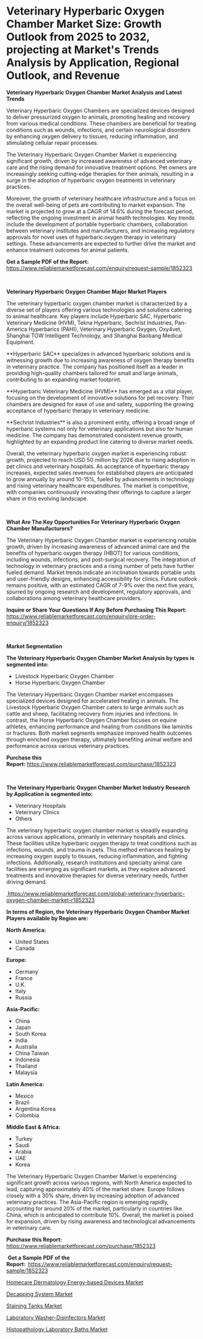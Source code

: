 <p><h1>Veterinary Hyperbaric Oxygen Chamber Market Size: Growth Outlook from 2025 to 2032, projecting at Market's Trends Analysis by Application, Regional Outlook, and Revenue</h1></p><p><strong>Veterinary Hyperbaric Oxygen Chamber Market Analysis and Latest Trends</strong></p>
<p><p>Veterinary Hyperbaric Oxygen Chambers are specialized devices designed to deliver pressurized oxygen to animals, promoting healing and recovery from various medical conditions. These chambers are beneficial for treating conditions such as wounds, infections, and certain neurological disorders by enhancing oxygen delivery to tissues, reducing inflammation, and stimulating cellular repair processes.</p><p>The Veterinary Hyperbaric Oxygen Chamber Market is experiencing significant growth, driven by increased awareness of advanced veterinary care and the rising demand for innovative treatment options. Pet owners are increasingly seeking cutting-edge therapies for their animals, resulting in a surge in the adoption of hyperbaric oxygen treatments in veterinary practices.</p><p>Moreover, the growth of veterinary healthcare infrastructure and a focus on the overall well-being of pets are contributing to market expansion. The market is projected to grow at a CAGR of 14.6% during the forecast period, reflecting the ongoing investment in animal health technologies. Key trends include the development of portable hyperbaric chambers, collaboration between veterinary institutes and manufacturers, and increasing regulatory approvals for novel uses of hyperbaric oxygen therapy in veterinary settings. These advancements are expected to further drive the market and enhance treatment outcomes for animal patients.</p></p>
<p><strong>Get a Sample PDF of the Report:&nbsp;</strong> <a href="https://www.reliablemarketforecast.com/enquiry/request-sample/1852323?utm_campaign=1130&utm_medium=2&utm_source=Github&utm_content=ia&utm_term=05032025&utm_id=veterinary-hyperbaric-oxygen-chamber">https://www.reliablemarketforecast.com/enquiry/request-sample/1852323</a></p>
<p>&nbsp;</p>
<p><strong>Veterinary Hyperbaric Oxygen Chamber Major Market Players</strong></p>
<p><p>The veterinary hyperbaric oxygen chamber market is characterized by a diverse set of players offering various technologies and solutions catering to animal healthcare. Key players include Hyperbaric SAC, Hyperbaric Veterinary Medicine (HVM), Tekna Hyperbaric, Sechrist Industries, Pan-America Hyperbarics (PAHI), Veterinary Hyperbaric Oxygen, Oxy4vet, Shanghai TOW Intelligent Technology, and Shanghai Baobang Medical Equipment.</p><p>**Hyperbaric SAC** specializes in advanced hyperbaric solutions and is witnessing growth due to increasing awareness of oxygen therapy benefits in veterinary practice. The company has positioned itself as a leader in providing high-quality chambers tailored for small and large animals, contributing to an expanding market footprint.</p><p>**Hyperbaric Veterinary Medicine (HVM)** has emerged as a vital player, focusing on the development of innovative solutions for pet recovery. Their chambers are designed for ease of use and safety, supporting the growing acceptance of hyperbaric therapy in veterinary medicine.</p><p>**Sechrist Industries** is also a prominent entity, offering a broad range of hyperbaric systems not only for veterinary applications but also for human medicine. The company has demonstrated consistent revenue growth, highlighted by an expanding product line catering to diverse market needs.</p><p>Overall, the veterinary hyperbaric oxygen market is experiencing robust growth, projected to reach USD 50 million by 2026 due to rising adoption in pet clinics and veterinary hospitals. As acceptance of hyperbaric therapy increases, expected sales revenues for established players are anticipated to grow annually by around 10-15%, fueled by advancements in technology and rising veterinary healthcare expenditures. The market is competitive, with companies continuously innovating their offerings to capture a larger share in this evolving landscape.</p></p>
<p>&nbsp;</p>
<p><strong>What Are The Key Opportunities For Veterinary Hyperbaric Oxygen Chamber Manufacturers?</strong></p>
<p><p>The Veterinary Hyperbaric Oxygen Chamber market is experiencing notable growth, driven by increasing awareness of advanced animal care and the benefits of hyperbaric oxygen therapy (HBOT) for various conditions, including wounds, infections, and post-surgical recovery. The integration of technology in veterinary practices and a rising number of pets have further fueled demand. Market trends indicate an inclination towards portable units and user-friendly designs, enhancing accessibility for clinics. Future outlook remains positive, with an estimated CAGR of 7-9% over the next five years, spurred by ongoing research and development, regulatory approvals, and collaborations among veterinary healthcare providers.</p></p>
<p><strong>Inquire or Share Your Questions If Any Before Purchasing This Report:</strong> <a href="https://www.reliablemarketforecast.com/enquiry/pre-order-enquiry/1852323?utm_campaign=1130&utm_medium=2&utm_source=Github&utm_content=ia&utm_term=05032025&utm_id=veterinary-hyperbaric-oxygen-chamber">https://www.reliablemarketforecast.com/enquiry/pre-order-enquiry/1852323</a></p>
<p>&nbsp;</p>
<p><strong>Market Segmentation</strong></p>
<p><strong>The Veterinary Hyperbaric Oxygen Chamber Market Analysis by types is segmented into:</strong></p>
<p><ul><li>Livestock Hyperbaric Oxygen Chamber</li><li>Horse Hyperbaric Oxygen Chamber</li></ul></p>
<p><p>The Veterinary Hyperbaric Oxygen Chamber market encompasses specialized devices designed for accelerated healing in animals. The Livestock Hyperbaric Oxygen Chamber caters to large animals such as cattle and sheep, facilitating recovery from injuries and infections. In contrast, the Horse Hyperbaric Oxygen Chamber focuses on equine athletes, enhancing performance and healing from conditions like laminitis or fractures. Both market segments emphasize improved health outcomes through enriched oxygen therapy, ultimately benefiting animal welfare and performance across various veterinary practices.</p></p>
<p><strong>Purchase this Report:&nbsp;</strong><a href="https://www.reliablemarketforecast.com/purchase/1852323?utm_campaign=1130&utm_medium=2&utm_source=Github&utm_content=ia&utm_term=05032025&utm_id=veterinary-hyperbaric-oxygen-chamber">https://www.reliablemarketforecast.com/purchase/1852323</a></p>
<p>&nbsp;</p>
<p><strong>The Veterinary Hyperbaric Oxygen Chamber Market Industry Research by Application is segmented into:</strong></p>
<p><ul><li>Veterinary Hospitals</li><li>Veterinary Clinics</li><li>Others</li></ul></p>
<p><p>The veterinary hyperbaric oxygen chamber market is steadily expanding across various applications, primarily in veterinary hospitals and clinics. These facilities utilize hyperbaric oxygen therapy to treat conditions such as infections, wounds, and trauma in pets. This method enhances healing by increasing oxygen supply to tissues, reducing inflammation, and fighting infections. Additionally, research institutions and specialty animal care facilities are emerging as significant markets, as they explore advanced treatments and innovative therapies for diverse veterinary needs, further driving demand.</p></p>
<p><a href="https://www.reliablemarketforecast.com/global-veterinary-hyperbaric-oxygen-chamber-market-r1852323?utm_campaign=1130&utm_medium=2&utm_source=Github&utm_content=ia&utm_term=05032025&utm_id=veterinary-hyperbaric-oxygen-chamber">&nbsp;https://www.reliablemarketforecast.com/global-veterinary-hyperbaric-oxygen-chamber-market-r1852323</a></p>
<p><strong>In terms of Region, the Veterinary Hyperbaric Oxygen Chamber Market Players available by Region are:</strong></p>
<p>
    <p> <strong> North America: </strong>
        <ul>
            <li>United States</li>
            <li>Canada</li>
        </ul>
        </p> 
    <p> <strong> Europe: </strong>
        <ul>
            <li>Germany</li>
            <li>France</li>
            <li>U.K.</li>
            <li>Italy</li>
            <li>Russia</li>
        </ul>
        </p> 
    <p> <strong> Asia-Pacific: </strong>
        <ul>
            <li>China</li>
            <li>Japan</li>
            <li>South Korea</li>
            <li>India</li>
            <li>Australia</li>
            <li>China Taiwan</li>
            <li>Indonesia</li>
            <li>Thailand</li>
            <li>Malaysia</li>
        </ul>
        </p> 
    <p> <strong> Latin America: </strong>
        <ul>
            <li>Mexico</li>
            <li>Brazil</li>
            <li>Argentina Korea</li>
            <li>Colombia</li>
        </ul>
        </p> 
    <p> <strong> Middle East & Africa: </strong>
        <ul>
            <li>Turkey</li>
            <li>Saudi</li>
            <li>Arabia</li>
            <li>UAE</li>
            <li>Korea</li>
        </ul>
    </p>
    </p>
<p><p>The Veterinary Hyperbaric Oxygen Chamber Market is experiencing significant growth across various regions, with North America expected to lead, capturing approximately 40% of the market share. Europe follows closely with a 30% share, driven by increasing adoption of advanced veterinary practices. The Asia-Pacific region is emerging rapidly, accounting for around 20% of the market, particularly in countries like China, which is anticipated to contribute 10%. Overall, the market is poised for expansion, driven by rising awareness and technological advancements in veterinary care.</p></p>
<p><strong>Purchase this Report: </strong><a href="https://www.reliablemarketforecast.com/purchase/1852323?utm_campaign=1130&utm_medium=2&utm_source=Github&utm_content=ia&utm_term=05032025&utm_id=veterinary-hyperbaric-oxygen-chamber">https://www.reliablemarketforecast.com/purchase/1852323</a></p>
<p>&nbsp;<strong>Get a Sample PDF of the Report:&nbsp;&nbsp;</strong><a href="https://www.reliablemarketforecast.com/enquiry/request-sample/1852323?utm_campaign=1130&utm_medium=2&utm_source=Github&utm_content=ia&utm_term=05032025&utm_id=veterinary-hyperbaric-oxygen-chamber">https://www.reliablemarketforecast.com/enquiry/request-sample/1852323</a></p>
<p><strong></strong></p>
<p><p><a href="https://github.com/sibellanikmn/Market-Research-Report-List-1/blob/main/homecare-dermatology-energy-based-devices-market.md?utm_campaign=1130&utm_medium=2&utm_source=Github&utm_content=ia&utm_term=05032025&utm_id=veterinary-hyperbaric-oxygen-chamber">Homecare Dermatology Energy-based Devices Market</a></p><p><a href="https://github.com/astadtetcha28/Market-Research-Report-List-1/blob/main/decapping-system-market.md?utm_campaign=1130&utm_medium=2&utm_source=Github&utm_content=ia&utm_term=05032025&utm_id=veterinary-hyperbaric-oxygen-chamber">Decapping System Market</a></p><p><a href="https://github.com/pupekironim/Market-Research-Report-List-1/blob/main/staining-tanks-market.md?utm_campaign=1130&utm_medium=2&utm_source=Github&utm_content=ia&utm_term=05032025&utm_id=veterinary-hyperbaric-oxygen-chamber">Staining Tanks Market</a></p><p><a href="https://github.com/heeildannas/Market-Research-Report-List-1/blob/main/laboratory-washer-disinfectors-market.md?utm_campaign=1130&utm_medium=2&utm_source=Github&utm_content=ia&utm_term=05032025&utm_id=veterinary-hyperbaric-oxygen-chamber">Laboratory Washer-Disinfectors Market</a></p><p><a href="https://github.com/ertssmelov0/Market-Research-Report-List-1/blob/main/histopathology-laboratory-baths-market.md?utm_campaign=1130&utm_medium=2&utm_source=Github&utm_content=ia&utm_term=05032025&utm_id=veterinary-hyperbaric-oxygen-chamber">Histopathology Laboratory Baths Market</a></p></p>